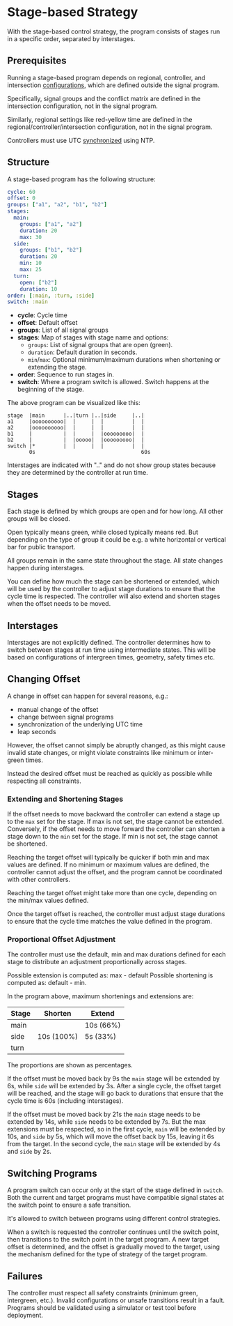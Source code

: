 # Stage-based Strategy
With the stage-based control strategy, the program consists of stages run in a specific order, separated by interstages.

## Prerequisites
Running a stage-based program depends on regional, controller, and intersection [configurations](configurations.md), which are defined outside the signal program.

Specifically, signal groups and the conflict matrix are defined in the intersection configuration, not in the signal program.

Similarly, regional settings like red-yellow time are defined in the regional/controller/intersection configuration, not in the signal program.

Controllers must use UTC [synchronized](synchronization.md) using NTP.

## Structure
A stage-based program has the following structure:

```yaml
cycle: 60
offset: 0
groups: ["a1", "a2", "b1", "b2"]
stages:
  main: 
    groups: ["a1", "a2"]
    duration: 20
    max: 30
  side:
    groups: ["b1", "b2"]
    duration: 20
    min: 10
    max: 25
  turn:
    open: ["b2"]
    duration: 10
order: [:main, :turn, :side]
switch: :main
```

- **cycle**: Cycle time
- **offset**: Default offset
- **groups**: List of all signal groups
- **stages**: Map of stages with stage name and options:
  - `groups`: List of signal groups that are open (green).
  - `duration`: Default duration in seconds.
  - `min`/`max`: Optional minimum/maximum durations when shortening or extending the stage.
- **order**: Sequence to run stages in.
- **switch**: Where a program switch is allowed. Switch happens at the beginning of the stage.

The above program can be visualized like this:

```
stage  |main      |..|turn |..|side     |..|
a1     |oooooooooo|  |     |  |         |  |
a2     |oooooooooo|  |     |  |         |  |
b1     |          |  |     |  |ooooooooo|  |
b2     |          |  |ooooo|  |ooooooooo|  |
switch |*         |  |     |  |         |  |
       0s                                  60s
```

Interstages are indicated with ".." and do not show group states because they are determined by the controller at run time.

## Stages
Each stage is defined by which groups are open and for how long. All other groups will be closed.

Open typically means green, while closed typically means red. But depending on the type of group it could be e.g. a white horizontal or vertical bar for public transport.

All groups remain in the same state throughout the stage. All state changes happen during interstages.

You can define how much the stage can be shortened or extended, which will be used by the controller to adjust stage durations to ensure that the cycle time is respected.
The controller will also extend and shorten stages when the offset needs to be moved.

## Interstages
Interstages are not explicitly defined. The controller determines how to switch between stages at run time using intermediate states.
This will be based on configurations of intergreen times, geometry, safety times etc.

## Changing Offset
A change in offset can happen for several reasons, e.g.:

- manual change of the offset
- change between signal programs
- synchronization of the underlying UTC time
- leap seconds

However, the offset cannot simply be abruptly changed, as this might cause invalid state changes, or might violate constraints like minimum or inter-green times.

Instead the desired offset must be reached as quickly as possible while respecting all constraints.

### Extending and Shortening Stages
If the offset needs to move backward the controller can extend a stage up to the `max` set for the stage. If max is not set, the stage cannot be extended.
Conversely, if the offset needs to move forward the controller can shorten a stage down to the `min` set for the stage. If min is not set, the stage cannot be shortened.

Reaching the target offset will typically be quicker if both min and max values are defined. If no minimum or maximum values are defined, the controller cannot adjust the offset, and the program cannot be coordinated with other controllers.

Reaching the target offset might take more than one cycle, depending on the min/max values defined.

Once the target offset is reached, the controller must adjust stage durations to ensure that the cycle time matches the value defined in the program.


### Proportional Offset Adjustment
The controller must use the default, min and max durations defined for each stage to distribute an adjustment proportionally across stages.

Possible extension is computed as: max - default
Possible shortening is computed as: default - min.

In the program above, maximum shortenings and extensions are:

|Stage|Shorten|Extend|
|--|--|--|
|main||10s (66%)|
|side|10s (100%)|5s (33%)|
|turn|||

The proportions are shown as percentages.

If the offset must be moved back by 9s the `main` stage will be extended by 6s, while `side` will be extended by 3s. 
After a single cycle, the offset target will be reached, and the stage will go back to durations that ensure that the cycle time is 60s (including interstages).

If the offset must be moved back by 21s the `main` stage needs to be extended by 14s, while `side` needs to be extended by 7s. But the max extensions must be respected, so in the first cycle,
 `main` will be extended by 10s, and `side` by 5s, which will move the offset back by 15s, leaving it 6s from the target. In the second cycle, the `main` stage will be extended by 4s and `side` by 2s.

## Switching Programs
A program switch can occur only at the start of the stage defined in `switch`. Both the current and target programs must have compatible signal states at the switch point to ensure a safe transition.

It's allowed to switch between programs using different control strategies.

When a switch is requested the controller continues until the switch point, then transitions to the switch point in the target program.
A new target offset is determined, and the offset is gradually moved to the target, using the mechanism defined for the type of strategy of the target program.

## Failures
The controller must respect all safety constraints (minimum green, intergreen, etc.). Invalid configurations or unsafe transitions result in a fault.
Programs should be validated using a simulator or test tool before deployment.


